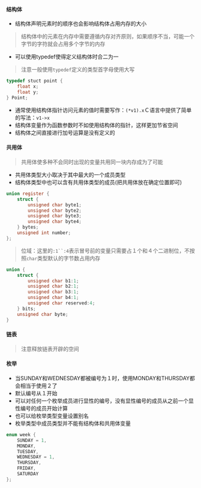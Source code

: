 #### 结构体

* 结构体声明元素时的顺序也会影响结构体占用内存的大小

> 结构体中的元素在内存中需要遵循内存对齐原则，如果顺序不当，可能一个字节的字符就会占用多个字节的内存

* 可以使用typedef使得定义结构体时合二为一

> 注意一般使用`typedef`定义的类型首字母使用大写

```c
typedef stuct point {
    float x;
    float y;
} Point;
```

* 通常使用结构体指针访问元素的值时需要写作：`(*v1).x`Ｃ语言中提供了简单的写法：`v1->x`
* 结构体变量作为函数参数时不如使用结构体的指针，这样更加节省空间
* 结构体之间直接进行加号运算是没有定义的

#### 共用体

>  共用体使多种不会同时出现的变量共用同一块内存成为了可能

* 共用体类型大小取决于其中最大的一个成员类型
* 结构体类型中也可以含有共用体类型的成员(把共用体放在确定位置即可)

```c
union register {
    struct {
        unsigned char byte1;
        unsigned char byte2;
        unsigned char byte3;
        unsigned char byte4;
    } bytes;
    unsigned int number;
};
```

> 位域：这里的`:1``:4`表示冒号前的变量只需要占１个和４个二进制位，不按照`char`类型默认的字节数占用内存

```c
union {
    struct {
        unsigned char b1:1;
        unsigned char b2:1;
        unsigned char b3:1;
        unsigned char b4:1;
        unsigned char reserved:4;
    } bits;
    unsigned char byte;
}
```



#### 链表

> 注意释放链表开辟的空间

#### 枚举

* 当SUNDAY和WEDNESDAY都被编号为１时，使用MONDAY和THURSDAY都会相当于使用２了
* 默认编号从１开始
* 可以对任何一个枚举成员进行显性的编号，没有显性编号的成员从之前一个显性编号的成员开始计算
* 也可以给枚举类型变量设置别名
* 枚举类型中成员类型并不能有结构体和共用体变量

```c
enum week {
    SUNDAY = 1,
    MONDAY,
    TUESDAY,
    WEDNESDAY = 1,
    THURSDAY,
    FRIDAY,
    SATURDAY
};
```

